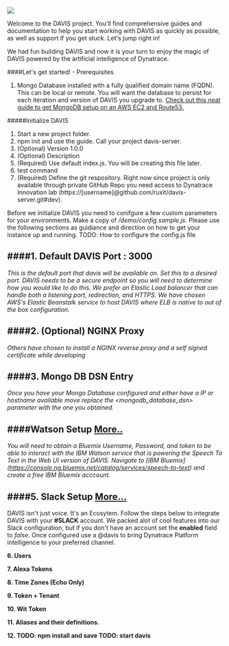 
![](https://s3.amazonaws.com/davis-project/dynatrace-davis-logo.png)

Welcome to the DAVIS project. You'll find comprehensive guides and documentation to help you start working with DAVIS as quickly as possible, as well as support if you get stuck. Let's jump right in!

We had fun building DAVIS and now it is your turn to enjoy the magic of DAVIS powered by the artificial intelligence of Dynatrace.

####Let's get started! - Prerequisites

1. Mongo Database installed with a fully qualified domain name (FQDN). This can be local or remote. You will want the database to persist for each iteration and version of DAVIS you upgrade to. [Check out this neat guide to get MongoDB setup on an AWS EC2 and Route53.](https://github.com/ruxit/davis-server/blob/master/setup/Create%20Mongo%20DB%20Instance.md)

#####Initialize DAVIS

1. Start a new project folder.
2. npm init and use the guide. Call your project davis-server.
3. (Optional) Version 1.0.0
4. (Optional) Description
5. (Required) Use default index.js. You will be creating this file later.
6. test command
7. (Required) Define the git respository. Right now since project is only 	available through private GitHub Repo you need access to Dynatrace 	Innovation lab (https://[username]@github.com/ruxit/davis-server.git#dev).


Before we initialize DAVIS you need to conifgure a few custom parameters for your environments. Make a copy of */demo/config.sample.js*. Please use the following sections as guidiance and direction on how to get your instance up and running.
TODO: How to configure the config.js file

####1. Default DAVIS Port : 3000
---

*This is the default port that davis will be available on. Set this to a desired port. DAVIS needs to be a secure endpoint so you will need to determine how you would like to do this. We prefer an Elastic Load balancer that can handle both a listening port, redirection, and HTTPS. We have chosen AWS's Elastic Beanstalk service to host DAVIS where ELB is native to out of the box configuration.*


####2. (Optional) NGINX Proxy
---

*Others have chosen to install a NGINX reverse proxy and a self signed certificate while developing*

####3. Mongo DB DSN Entry
---

*Once you have your Mongo Database configured and either have a IP or hostname available move replace the <mongodb_database_dsn> parameter with the one you obtained.*

####Watson Setup [More..](https://localpath/setup/Watson.md)
---

*You will need to obtain a Bluemix Username, Password, and token to be able to interact with the IBM Watson service that is powering the Speech To Text in the Web UI version of DAVIS. Navigate to [IBM Bluemix] (https://console.ng.bluemix.net/catalog/services/speech-to-text) and create a free IBM Bluemix acccount.*

####5. Slack Setup [More...](https://localpath/setup/Slack.md)
---

DAVIS isn't just voice. It's an Ecosytem. Follow the steps below to integrate DAVIS with your **#SLACK** account. We packed alot of cool features into our Slack configuration, but if you don't have an account set the **enabled** field to *false*. Once configured use a @davis to bring Dynatrace Platform intelligence to your preferred channel.

**6. Users**



**7. Alexa Tokens**

**8. Time Zones (Echo Only)**

**9. Token + Tenant**

**10. Wit Token**

**11. Aliases and their definitions.**

**12. TODO: npm install and save TODO: start davis**
